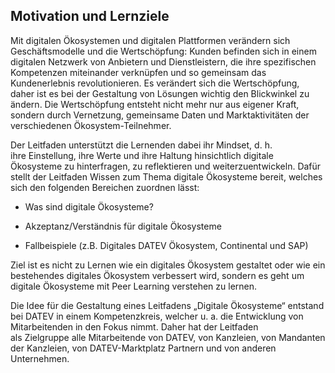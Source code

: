 ## Motivation und Lernziele

Mit digitalen Ökosystemen und digitalen Plattformen verändern sich Geschäftsmodelle und die Wertschöpfung: Kunden befinden sich in einem digitalen Netzwerk von Anbietern und Dienstleistern, die ihre spezifischen Kompetenzen miteinander verknüpfen und so gemeinsam das Kundenerlebnis revolutionieren. Es verändert sich die Wertschöpfung, daher ist es bei der Gestaltung von Lösungen wichtig den Blickwinkel zu ändern. Die Wertschöpfung entsteht nicht mehr nur aus eigener Kraft, sondern durch Vernetzung, gemeinsame Daten und Marktaktivitäten der verschiedenen Ökosystem-Teilnehmer.

Der Leitfaden unterstützt die Lernenden dabei ihr Mindset, d. h. ihre Einstellung, ihre Werte und ihre Haltung hinsichtlich digitale Ökosysteme zu hinterfragen, zu reflektieren und weiterzuentwickeln. Dafür stellt der Leitfaden Wissen zum Thema digitale Ökosysteme bereit, welches sich den folgenden Bereichen zuordnen lässt:

- Was sind digitale Ökosysteme?

- Akzeptanz/Verständnis für digitale Ökosysteme

- Fallbeispiele (z.B. Digitales DATEV Ökosystem, Continental und SAP)

Ziel ist es nicht zu Lernen wie ein digitales Ökosystem gestaltet oder wie ein bestehendes digitales Ökosystem verbessert wird, sondern es geht um digitale Ökosysteme mit Peer Learning verstehen zu lernen.

Die Idee für die Gestaltung eines Leitfadens „Digitale Ökosysteme“ entstand bei DATEV in einem Kompetenzkreis, welcher u. a. die Entwicklung von Mitarbeitenden in den Fokus nimmt. Daher hat der Leitfaden als Zielgruppe alle Mitarbeitende von DATEV, von Kanzleien, von Mandanten der Kanzleien, von DATEV-Marktplatz Partnern und von anderen Unternehmen.
